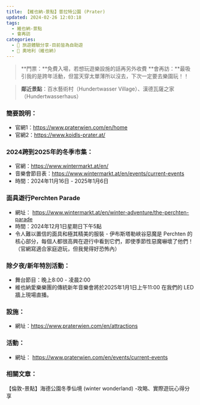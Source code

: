 ```yaml
---
title: 【維也納-景點】普拉特公園 (Prater)
updated: 2024-02-26 12:03:18
tags: 
  - 維也納-景點
  - 會再訪  
categories: 
  - 🌴 旅遊體驗分享-目前皆為自助遊
  - 🥥 奧地利（維也納) 
---
```

>**門票：**免費入場，若想玩遊樂設施的話再另外收費
>**會再訪：**最吸引我的是跨年活動，但當天穿太單薄所以沒去，下次一定要去樂園玩！！
 <!-- more -->
>**鄰近景點**：百水藝術村（Hundertwasser Village）、漢德瓦薩之家（Hundertwasserhaus）

### 簡要說明：
+ 官網1：https://www.praterwien.com/en/home
+ 官網2：https://www.koidls-prater.at/
  
### 2024跨到2025年的冬季市集：
+ 官網：https://www.wintermarkt.at/en/
+ 音樂會節目表：https://www.wintermarkt.at/en/events/current-events
+ 時間：2024年11月16日 - 2025年1月6日

  
### 面具遊行Perchten Parade
+ 網址：
https://www.wintermarkt.at/en/winter-adventure/the-perchten-parade
+ 時間：2024年12月1日星期日下午5點
+ 令人難以置信的面具和極其精美的服裝 - 伊布斯塔勒峽谷惡魔是 Perchten 的核心部分，每個人都很高興在遊行中看到它們，即使季節性惡魔嚇壞了他們！（官網寫適合家庭遊玩，但我覺得好恐怖內）
  
 
### 除夕夜/新年特別活動：
+ 舞台節目：晚上8:00 - 凌晨2:00
+ 維也納愛樂樂團的傳統新年音樂會將於2025年1月1日上午11:00 在我們的 LED 牆上現場直播。
 
### 設施：
+ 網址：https://www.praterwien.com/en/attractions
  
### 活動：
+ 網址：
https://www.praterwien.com/en/events/current-events

### 相關文章：
【倫敦-景點】海德公園冬季仙境 (winter wonderland) -攻略、實際遊玩心得分享  
 